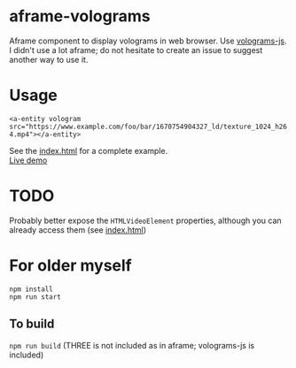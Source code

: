 # aframe-volograms
Aframe component to display volograms in web browser. Use [volograms-js](https://www.npmjs.com/package/volograms-js).  
I didn't use a lot aframe; do not hesitate to create an issue to suggest another way to use it.  


# Usage

`<a-entity vologram src="https://www.example.com/foo/bar/1670754904327_ld/texture_1024_h264.mp4"></a-entity>`

See the [index.html](dist/index.html) for a complete example.  
[Live demo](https://remmel.github.io/aframe-volograms/dist/index.html)

# TODO
Probably better expose the `HTMLVideoElement` properties, although you can already access them (see [index.html](dist/index.html))

# For older myself

`npm install`  
`npm run start`

## To build
`npm run build` (THREE is not included as in aframe; volograms-js is included)
